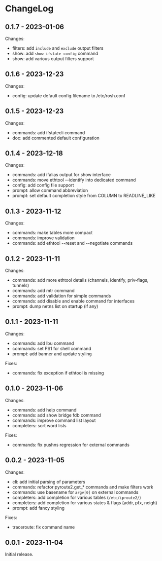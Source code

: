 # ChangeLog

## 0.1.7 - 2023-01-06

Changes:
- filters: add `include` and `exclude` output filters
- show: add `show ifstate config` command
- show: add various output filters support

## 0.1.6 - 2023-12-23

Changes:
- config: update default config filename to /etc/rosh.conf

## 0.1.5 - 2023-12-23

Changes:
- commands: add ifstatecli command
- doc: add commented default configuration

## 0.1.4 - 2023-12-18

Changes:
- commands: add ifalias output for show interface
- commands: move ethtool --identify into dedicated command
- config: add config file support
- prompt: allow command abbreviation
- prompt: set default completion style from COLUMN to READLINE_LIKE

## 0.1.3 - 2023-11-12

Changes:
- commands: make tables more compact
- commands: improve validation
- commands: add ethtool --reset and --negotiate commands

## 0.1.2 - 2023-11-11

Changes:
- commands: add more ethtool details (channels, identify, priv-flags, tunnels)
- commands: add mtr command
- commands: add validation for simple commands
- commands: add disable and enable command for interfaces
- prompt: dump netns list on startup (if any)

## 0.1.1 - 2023-11-11

Changes:
- commands: add lbu command
- commands: set PS1 for shell command
- prompt: add banner and update styling

Fixes:
- commands: fix exception if ethtool is missing

## 0.1.0 - 2023-11-06

Changes:
- commands: add help command
- commands: add show bridge fdb command
- commands: improve command list layout 
- completers: sort word lists

Fixes:
- commands: fix pushns regression for external commands

## 0.0.2 - 2023-11-05

Changes:
- cli: add initial parsing of parameters
- commands: refactor pyroute2.get_* commands and make filters work
- commands: use basename for `argv[0]` on external commands
- completers: add completion for various tables (`/etc/iproute2/`)
- completers: add completion for various states & flags (addr, pfx, neigh)
- prompt: add fancy styling

Fixes:
- traceroute: fix command name

## 0.0.1 - 2023-11-04

Initial release.
